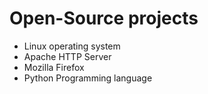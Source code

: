 # Open-Source projects 
- Linux operating system
- Apache HTTP Server
- Mozilla Firefox
- Python Programming language
